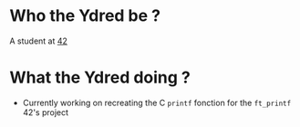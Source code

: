 # Who the Ydred be ?
A student at [42](https://github.com/42School)

# What the Ydred doing ?
- Currently working on recreating the C `printf` fonction for the `ft_printf` 42's project 
